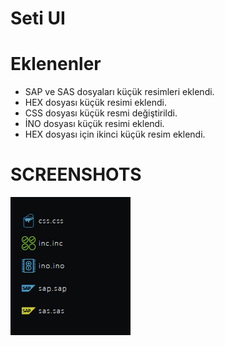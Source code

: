 # Seti UI

# Eklenenler

+ SAP ve SAS dosyaları küçük resimleri eklendi.
+ HEX dosyası küçük resimi eklendi.
+ CSS dosyası küçük resmi değiştirildi.
+ İNO dosyası küçük resimi eklendi.
+ HEX dosyası için ikinci küçük resim eklendi.

# SCREENSHOTS

![yenilikler](v1.1.png)
